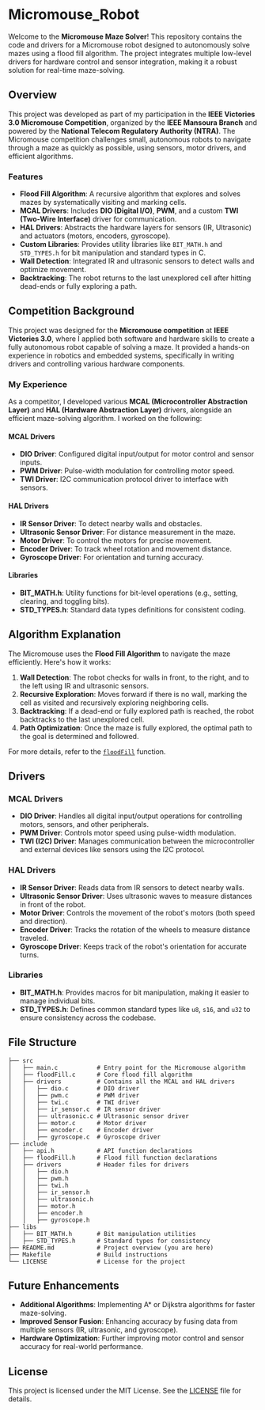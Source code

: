 # Micromouse_Robot

Welcome to the **Micromouse Maze Solver**! This repository contains the code and drivers for a Micromouse robot designed to autonomously solve mazes using a flood fill algorithm. The project integrates multiple low-level drivers for hardware control and sensor integration, making it a robust solution for real-time maze-solving.

## Overview

This project was developed as part of my participation in the **IEEE Victories 3.0 Micromouse Competition**, organized by the **IEEE Mansoura Branch** and powered by the **National Telecom Regulatory Authority (NTRA)**. The Micromouse competition challenges small, autonomous robots to navigate through a maze as quickly as possible, using sensors, motor drivers, and efficient algorithms.

### Features
- **Flood Fill Algorithm**: A recursive algorithm that explores and solves mazes by systematically visiting and marking cells.
- **MCAL Drivers**: Includes **DIO (Digital I/O)**, **PWM**, and a custom **TWI (Two-Wire Interface)** driver for communication.
- **HAL Drivers**: Abstracts the hardware layers for sensors (IR, Ultrasonic) and actuators (motors, encoders, gyroscope).
- **Custom Libraries**: Provides utility libraries like `BIT_MATH.h` and `STD_TYPES.h` for bit manipulation and standard types in C.
- **Wall Detection**: Integrated IR and ultrasonic sensors to detect walls and optimize movement.
- **Backtracking**: The robot returns to the last unexplored cell after hitting dead-ends or fully exploring a path.

## Competition Background

This project was designed for the **Micromouse competition** at **IEEE Victories 3.0**, where I applied both software and hardware skills to create a fully autonomous robot capable of solving a maze. It provided a hands-on experience in robotics and embedded systems, specifically in writing drivers and controlling various hardware components.

### My Experience
As a competitor, I developed various **MCAL (Microcontroller Abstraction Layer)** and **HAL (Hardware Abstraction Layer)** drivers, alongside an efficient maze-solving algorithm. I worked on the following:

#### MCAL Drivers
- **DIO Driver**: Configured digital input/output for motor control and sensor inputs.
- **PWM Driver**: Pulse-width modulation for controlling motor speed.
- **TWI Driver**: I2C communication protocol driver to interface with sensors.

#### HAL Drivers
- **IR Sensor Driver**: To detect nearby walls and obstacles.
- **Ultrasonic Sensor Driver**: For distance measurement in the maze.
- **Motor Driver**: To control the motors for precise movement.
- **Encoder Driver**: To track wheel rotation and movement distance.
- **Gyroscope Driver**: For orientation and turning accuracy.

#### Libraries
- **BIT_MATH.h**: Utility functions for bit-level operations (e.g., setting, clearing, and toggling bits).
- **STD_TYPES.h**: Standard data types definitions for consistent coding.

## Algorithm Explanation

The Micromouse uses the **Flood Fill Algorithm** to navigate the maze efficiently. Here's how it works:
1. **Wall Detection**: The robot checks for walls in front, to the right, and to the left using IR and ultrasonic sensors.
2. **Recursive Exploration**: Moves forward if there is no wall, marking the cell as visited and recursively exploring neighboring cells.
3. **Backtracking**: If a dead-end or fully explored path is reached, the robot backtracks to the last unexplored cell.
4. **Path Optimization**: Once the maze is fully explored, the optimal path to the goal is determined and followed.

For more details, refer to the [`floodFill`](./path/to/floodFill) function.

## Drivers

### MCAL Drivers
- **DIO Driver**: Handles all digital input/output operations for controlling motors, sensors, and other peripherals.
- **PWM Driver**: Controls motor speed using pulse-width modulation.
- **TWI (I2C) Driver**: Manages communication between the microcontroller and external devices like sensors using the I2C protocol.

### HAL Drivers
- **IR Sensor Driver**: Reads data from IR sensors to detect nearby walls.
- **Ultrasonic Sensor Driver**: Uses ultrasonic waves to measure distances in front of the robot.
- **Motor Driver**: Controls the movement of the robot's motors (both speed and direction).
- **Encoder Driver**: Tracks the rotation of the wheels to measure distance traveled.
- **Gyroscope Driver**: Keeps track of the robot's orientation for accurate turns.

### Libraries
- **BIT_MATH.h**: Provides macros for bit manipulation, making it easier to manage individual bits.
- **STD_TYPES.h**: Defines common standard types like `u8`, `s16`, and `u32` to ensure consistency across the codebase.


## File Structure

```
├── src
│   ├── main.c           # Entry point for the Micromouse algorithm
│   ├── floodFill.c      # Core flood fill algorithm
│   ├── drivers          # Contains all the MCAL and HAL drivers
│   │   ├── dio.c        # DIO driver
│   │   ├── pwm.c        # PWM driver
│   │   ├── twi.c        # TWI driver
│   │   ├── ir_sensor.c  # IR sensor driver
│   │   ├── ultrasonic.c # Ultrasonic sensor driver
│   │   ├── motor.c      # Motor driver
│   │   ├── encoder.c    # Encoder driver
│   │   ├── gyroscope.c  # Gyroscope driver
├── include
│   ├── api.h            # API function declarations
│   ├── floodFill.h      # Flood fill function declarations
│   ├── drivers          # Header files for drivers
│   │   ├── dio.h
│   │   ├── pwm.h
│   │   ├── twi.h
│   │   ├── ir_sensor.h
│   │   ├── ultrasonic.h
│   │   ├── motor.h
│   │   ├── encoder.h
│   │   ├── gyroscope.h
├── libs
│   ├── BIT_MATH.h       # Bit manipulation utilities
│   ├── STD_TYPES.h      # Standard types for consistency
├── README.md            # Project overview (you are here)
├── Makefile             # Build instructions
└── LICENSE              # License for the project
```

## Future Enhancements

- **Additional Algorithms**: Implementing A* or Dijkstra algorithms for faster maze-solving.
- **Improved Sensor Fusion**: Enhancing accuracy by fusing data from multiple sensors (IR, ultrasonic, and gyroscope).
- **Hardware Optimization**: Further improving motor control and sensor accuracy for real-world performance.

## License

This project is licensed under the MIT License. See the [LICENSE](./LICENSE) file for details.
